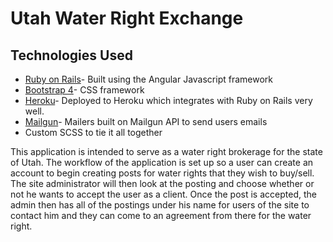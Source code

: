 # Utah Water Right Exchange

## Technologies Used
* [Ruby on Rails](https://rubyonrails.org/)- Built using the Angular Javascript framework
* [Bootstrap 4](https://getbootstrap.com/)- CSS framework
* [Heroku](https://www.heroku.com/)- Deployed to Heroku which integrates with Ruby on Rails very well.
* [Mailgun](https://www.mailgun.com/)- Mailers built on Mailgun API to send users emails
* Custom SCSS to tie it all together


This application is intended to serve as a water right brokerage for the state of Utah. The workflow of the application is set up so a user can create an account to begin creating posts for water rights that they wish to buy/sell. The site administrator will then look at the posting and choose whether or not he wants to accept the user as a client. Once the post is accepted, the admin then has all of the postings under his name for users of the site to contact him and they can come to an agreement from there for the water right.

